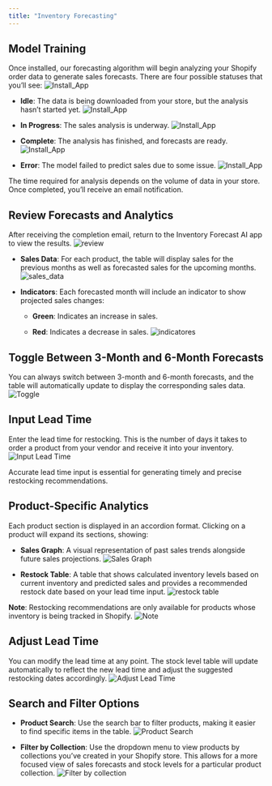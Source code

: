 ```yaml
---
title: "Inventory Forecasting"
---
```


## Model Training

Once installed, our forecasting algorithm will begin analyzing your Shopify order data to generate sales forecasts. There are four possible statuses that you’ll see:
![Install\_App](../bigcommerce/images/inventory_app.png)

* **Idle**: The data is being downloaded from your store, but the analysis hasn’t started yet.
  ![Install\_App](../bigcommerce/images/waitingfordata.png)

* **In Progress**: The sales analysis is underway.
  ![Install\_App](../bigcommerce/images/InventoryInprogress.png)

* **Complete**: The analysis has finished, and forecasts are ready.
  ![Install\_App](../bigcommerce/images/inventory1.png)

* **Error**: The model failed to predict sales due to some issue.
  ![Install\_App](../bigcommerce/images/SWrong.png)

The time required for analysis depends on the volume of data in your store. Once completed, you’ll receive an email notification.

## Review Forecasts and Analytics

After receiving the completion email, return to the Inventory Forecast AI app to view the results.
![review](../bigcommerce/images/inventory_app.png)

* **Sales Data**: For each product, the table will display sales for the previous months as well as forecasted sales for the upcoming months.
  ![sales\_data](../bigcommerce/images/InventorySalesdata.png)

* **Indicators**: Each forecasted month will include an indicator to show projected sales changes:

  * **Green**: Indicates an increase in sales.

  * **Red**: Indicates a decrease in sales.
    ![indicatores](../bigcommerce/images/InventoryIndicator.png)

## Toggle Between 3-Month and 6-Month Forecasts

You can always switch between 3-month and 6-month forecasts, and the table will automatically update to display the corresponding sales data.
![Toggle](../bigcommerce/images/ForecastDuration.png)

## Input Lead Time

Enter the lead time for restocking. This is the number of days it takes to order a product from your vendor and receive it into your inventory.
![Input Lead Time](../bigcommerce/images/LeadTime.png)

Accurate lead time input is essential for generating timely and precise restocking recommendations.

## Product-Specific Analytics

Each product section is displayed in an accordion format. Clicking on a product will expand its sections, showing:

* **Sales Graph**: A visual representation of past sales trends alongside future sales projections.
  ![Sales Graph](../bigcommerce/images/Salesgraph.png)

* **Restock Table**: A table that shows calculated inventory levels based on current inventory and predicted sales and provides a recommended restock date based on your lead time input.
  ![restock table](../bigcommerce/images/RestockTable.png)

**Note**: Restocking recommendations are only available for products whose inventory is being tracked in Shopify.
![Note](../bigcommerce/images/Note.png)

## Adjust Lead Time

You can modify the lead time at any point. The stock level table will update automatically to reflect the new lead time and adjust the suggested restocking dates accordingly.
![Adjust Lead Time](../bigcommerce/images/LeadTimeStock.png)

## Search and Filter Options

* **Product Search**: Use the search bar to filter products, making it easier to find specific items in the table.
  ![Product Search](../bigcommerce/images/Search.png)

* **Filter by Collection**: Use the dropdown menu to view products by collections you’ve created in your Shopify store. This allows for a more focused view of sales forecasts and stock levels for a particular product collection.
  ![Filter by collection](../bigcommerce/images/CollectionsInventory.png)
